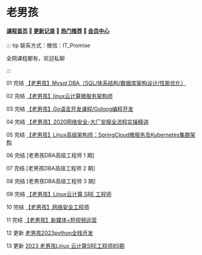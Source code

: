 # 老男孩

#### [**课程首页**](../../README.md) 💖 [**更新记录**](./gxjl-2023.md) 💖 [**热门推荐**](./rmtj.md) 💖 [**会员中心**](./vip.md)

::: tip
联系方式：微信：IT_Promise

全网课程都有，欢迎私聊

 

:::

01 完结 [【老男孩】Mysql DBA（SQL/体系结构/数据库架构设计/性能优化）](https://edu.51cto.com/course/24231.html)

02 完结 [【老男孩】linux云计算微服务架构师](https://edu.51cto.com/course/24320.html)

03 完结 [【老男孩】Go语言开发课程/Golong编程开发](https://ke.qq.com/course/3060393)

04 完结 [【老男孩】2020网络安全-大厂安服全流程实操精讲](https://edu.51cto.com/topic/3161.html)

05 完结 [【老男孩】Linux高级架构师：SpringCloud微服务及Kubernetes集群架构](https://ke.qq.com/course/2772849)

06 完结 [老男孩DBA高级工程师 1 期]

07 完结 [老男孩DBA高级工程师 2 期]

08 完结 [老男孩DBA高级工程师 3 期]

09 完结 [【老男孩】Linux云计算 SRE 工程师](https://www.oldboyedu.com/)

10 完结 [【老男孩】网络安全工程师](https://www.oldboyedu.com/Public/lnh/kec/network/index.html)

11 完结 [【老男孩】新媒体+短视频运营](https://www.oldboyedu.com/)

12 更新 [老男孩2023python全栈开发](https://www.oldboyedu.com/Public/lnh/kec/pyth/#toWhy5)

13 更新 [2023 老男孩Linux 云计算SRE工程师85期](https://www.oldboyedu.com/Public/lnh/kec/Linuxsre/index.html#outline)
